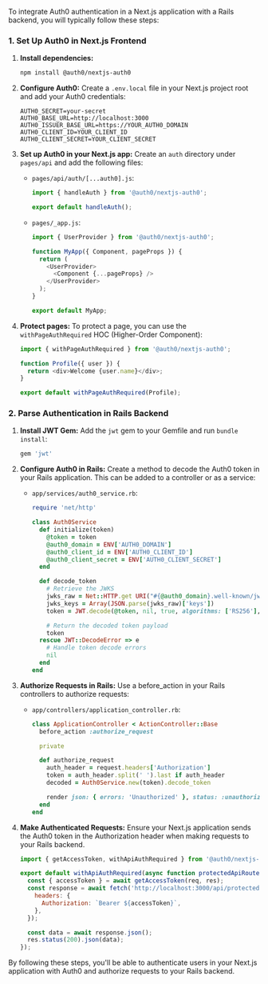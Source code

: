To integrate Auth0 authentication in a Next.js application with a Rails backend, you will typically follow these steps:

### 1. Set Up Auth0 in Next.js Frontend

1. **Install dependencies:**
   ```bash
   npm install @auth0/nextjs-auth0
   ```

2. **Configure Auth0:**
   Create a `.env.local` file in your Next.js project root and add your Auth0 credentials:
   ```plaintext
   AUTH0_SECRET=your-secret
   AUTH0_BASE_URL=http://localhost:3000
   AUTH0_ISSUER_BASE_URL=https://YOUR_AUTH0_DOMAIN
   AUTH0_CLIENT_ID=YOUR_CLIENT_ID
   AUTH0_CLIENT_SECRET=YOUR_CLIENT_SECRET
   ```

3. **Set up Auth0 in your Next.js app:**
   Create an `auth` directory under `pages/api` and add the following files:

   - `pages/api/auth/[...auth0].js`:
     ```javascript
     import { handleAuth } from '@auth0/nextjs-auth0';

     export default handleAuth();
     ```

   - `pages/_app.js`:
     ```javascript
     import { UserProvider } from '@auth0/nextjs-auth0';

     function MyApp({ Component, pageProps }) {
       return (
         <UserProvider>
           <Component {...pageProps} />
         </UserProvider>
       );
     }

     export default MyApp;
     ```

4. **Protect pages:**
   To protect a page, you can use the `withPageAuthRequired` HOC (Higher-Order Component):

   ```javascript
   import { withPageAuthRequired } from '@auth0/nextjs-auth0';

   function Profile({ user }) {
     return <div>Welcome {user.name}</div>;
   }

   export default withPageAuthRequired(Profile);
   ```

### 2. Parse Authentication in Rails Backend

1. **Install JWT Gem:**
   Add the `jwt` gem to your Gemfile and run `bundle install`:
   ```ruby
   gem 'jwt'
   ```

2. **Configure Auth0 in Rails:**
   Create a method to decode the Auth0 token in your Rails application. This can be added to a controller or as a service:

   - `app/services/auth0_service.rb`:
     ```ruby
     require 'net/http'

     class Auth0Service
       def initialize(token)
         @token = token
         @auth0_domain = ENV['AUTH0_DOMAIN']
         @auth0_client_id = ENV['AUTH0_CLIENT_ID']
         @auth0_client_secret = ENV['AUTH0_CLIENT_SECRET']
       end

       def decode_token
         # Retrieve the JWKS
         jwks_raw = Net::HTTP.get URI("#{@auth0_domain}.well-known/jwks.json")
         jwks_keys = Array(JSON.parse(jwks_raw)['keys'])
         token = JWT.decode(@token, nil, true, algorithms: ['RS256'], jwks: { keys: jwks_keys }).first

         # Return the decoded token payload
         token
       rescue JWT::DecodeError => e
         # Handle token decode errors
         nil
       end
     end
     ```

3. **Authorize Requests in Rails:**
   Use a before_action in your Rails controllers to authorize requests:

   - `app/controllers/application_controller.rb`:
     ```ruby
     class ApplicationController < ActionController::Base
       before_action :authorize_request

       private

       def authorize_request
         auth_header = request.headers['Authorization']
         token = auth_header.split(' ').last if auth_header
         decoded = Auth0Service.new(token).decode_token

         render json: { errors: 'Unauthorized' }, status: :unauthorized unless decoded
       end
     end
     ```

4. **Make Authenticated Requests:**
   Ensure your Next.js application sends the Auth0 token in the Authorization header when making requests to your Rails backend.

   ```javascript
   import { getAccessToken, withApiAuthRequired } from '@auth0/nextjs-auth0';

   export default withApiAuthRequired(async function protectedApiRoute(req, res) {
     const { accessToken } = await getAccessToken(req, res);
     const response = await fetch('http://localhost:3000/api/protected', {
       headers: {
         Authorization: `Bearer ${accessToken}`,
       },
     });

     const data = await response.json();
     res.status(200).json(data);
   });
   ```

By following these steps, you'll be able to authenticate users in your Next.js application with Auth0 and authorize requests to your Rails backend.